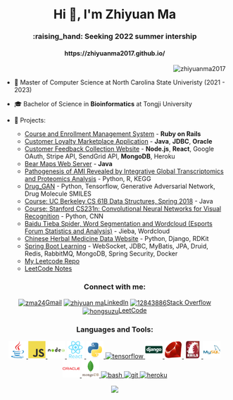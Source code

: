 <h1 align="center">Hi 👋, I'm Zhiyuan Ma</h1>
<h3 align="center">:raising_hand: Seeking 2022 summer intership</h3>
<h4 align="center">https://zhiyuanma2017.github.io/</h3>

<p align="right"> <img src="https://komarev.com/ghpvc/?username=zhiyuanma2017&label=Profile%20views&color=0e75b6&style=flat" alt="zhiyuanma2017" /> </p>
                                 


- :love_letter: Master of Computer Science at North Carolina State Univeristy (2021 - 2023)
- :mortar_board: Bachelor of Science in **Bioinformatics** at Tongji University

- :stars: Projects:
    - [Course and Enrollment Management System](https://github.com/ZhiyuanMa2017/Course-and-Enrollment-Management) - **Ruby on Rails**
    - [Customer Loyalty Marketplace Application](https://github.com/540-Database/Customer-Loyalty-Marketplace-Application) - **Java**, **JDBC**, **Oracle**
    - [Customer Feedback Collection Website](https://github.com/ZhiyuanMa2017/Node-with-React) - **Node.js**, **React**, Google OAuth, Stripe API, SendGrid API, **MongoDB**, Heroku
    - [Bear Maps Web Server](https://github.com/ZhiyuanMa2017/CS61B-sp18/tree/master/proj3) - **Java**
    - [Pathogenesis of AMI Revealed by Integrative Global Transcriptomics and Proteomics Analysis](https://github.com/ZhiyuanMa2017/AMI_analysis) - Python, R, KEGG
    - [Drug_GAN](https://github.com/ZhiyuanMa2017/Drug_GAN) - Python, Tensorflow, Generative Adversarial Network, Drug Molecule SMILES
    - [Course: UC Berkeley CS 61B Data Structures, Spring 2018](https://github.com/ZhiyuanMa2017/CS61B-sp18) - Java
    - [Course: Stanford CS231n: Convolutional Neural Networks for Visual Recognition](https://github.com/ZhiyuanMa2017/cs231n-Spring-2017) - Python, CNN
    - [Baidu Tieba Spider, Word Segmentation and Wordcloud (Esports Forum Statistics and Analysis)](https://github.com/ZhiyuanMa2017/tieba_spider) - Jieba, Wordcloud
    - [Chinese Herbal Medicine Data Website](https://github.com/ZhiyuanMa2017/Chinese_Herbal_Medicine_Data_Website) - Python, Django, RDKit
    - [Spring Boot Learning](https://github.com/ZhiyuanMa2017/Spring-learning) - WebSocket, JDBC, MyBatis, JPA, Druid, Redis, RabbitMQ, MongoDB, Spring Security, Docker 
    - [My Leetcode Repo](https://github.com/ZhiyuanMa2017/leetcode)  
    - [LeetCode Notes](https://purr.notion.site/d14e33f7d8a04dfcbffe5ea30441a5ab?v=695c3715120d48cf9078ed0fdabe2bc4)
   




<h3 align="middle">Connect with me:</h2>
<p align="middle">
  <a href="mailto:zma24@ncsu.edu" target="blank">  <img align="center" src="https://cdn.jsdelivr.net/npm/simple-icons@3.0.1/icons/gmail.svg" alt="zma24" height="30" width="40" />Gmail</a>
  <a href="https://www.linkedin.com/in/zhiyuanma2021/" target="_blank"><img align="center" src="https://cdn.jsdelivr.net/npm/simple-icons@3.0.1/icons/linkedin.svg" alt="zhiyuan ma" height="30" width="40" />LinkedIn</a>
  <a href="https://stackoverflow.com/users/12843886" target="blank"><img align="center" src="https://cdn.jsdelivr.net/npm/simple-icons@3.0.1/icons/stackoverflow.svg" alt="12843886" height="30" width="40" />Stack Overflow</a>
  <a href="https://www.leetcode.com/hongsuzu" target="blank"><img align="center" src="https://cdn.jsdelivr.net/npm/simple-icons@3.0.1/icons/leetcode.svg" alt="hongsuzu" height="30" width="40" />LeetCode</a>
</p>

<h3 align="middle">Languages and Tools:</h3>

<p align="middle"> 
  <a href="https://www.java.com" target="_blank"> <img src="https://raw.githubusercontent.com/devicons/devicon/master/icons/java/java-original.svg" alt="java" width="40" height="40"/> </a> 
  <a href="https://developer.mozilla.org/en-US/docs/Web/JavaScript" target="_blank" rel="noreferrer"> <img src="https://raw.githubusercontent.com/devicons/devicon/master/icons/javascript/javascript-original.svg" alt="javascript" width="40" height="40"/> </a> 
  <a href="https://nodejs.org" target="_blank" rel="noreferrer"> <img src="https://raw.githubusercontent.com/devicons/devicon/master/icons/nodejs/nodejs-original-wordmark.svg" alt="nodejs" width="40" height="40"/> </a>
   <a href="https://reactjs.org/" target="_blank" rel="noreferrer"> <img src="https://raw.githubusercontent.com/devicons/devicon/master/icons/react/react-original-wordmark.svg" alt="react" width="40" height="40"/> </a>
  <a href="https://www.python.org" target="_blank"> <img src="https://raw.githubusercontent.com/devicons/devicon/master/icons/python/python-original.svg" alt="python" width="40" height="40"/> </a> 
  <a href="https://www.tensorflow.org" target="_blank"> <img src="https://www.vectorlogo.zone/logos/tensorflow/tensorflow-icon.svg" alt="tensorflow" width="40" height="40"/> </a> 
    <a href="https://www.djangoproject.com/" target="_blank"> <img src="https://raw.githubusercontent.com/devicons/devicon/master/icons/django/django-original.svg" alt="django" width="40" height="40"/> </a>
     <a href="https://www.ruby-lang.org/en/" target="_blank" rel="noreferrer"> <img src="https://raw.githubusercontent.com/devicons/devicon/master/icons/ruby/ruby-original.svg" alt="ruby" width="40" height="40"/> </a>
   <a href="https://rubyonrails.org" target="_blank" rel="noreferrer"> <img src="https://raw.githubusercontent.com/devicons/devicon/master/icons/rails/rails-original-wordmark.svg" alt="rails" width="40" height="40"/> </a>
  <a href="https://www.mysql.com/" target="_blank" rel="noreferrer"> <img src="https://raw.githubusercontent.com/devicons/devicon/master/icons/mysql/mysql-original-wordmark.svg" alt="mysql" width="40" height="40"/> </a>
 <a href="https://www.oracle.com/" target="_blank" rel="noreferrer"> <img src="https://raw.githubusercontent.com/devicons/devicon/master/icons/oracle/oracle-original.svg" alt="oracle" width="40" height="40"/> </a> 
  <a href="https://www.mongodb.com/" target="_blank" rel="noreferrer"> <img src="https://raw.githubusercontent.com/devicons/devicon/master/icons/mongodb/mongodb-original-wordmark.svg" alt="mongodb" width="40" height="40"/> </a> 
  <a href="https://www.gnu.org/software/bash/" target="_blank" rel="noreferrer"> <img src="https://www.vectorlogo.zone/logos/gnu_bash/gnu_bash-icon.svg" alt="bash" width="40" height="40"/> </a> 
  <a href="https://git-scm.com/" target="_blank"> <img src="https://www.vectorlogo.zone/logos/git-scm/git-scm-icon.svg" alt="git" width="40" height="40"/> </a> 
  <a href="https://heroku.com" target="_blank" rel="noreferrer"> <img src="https://www.vectorlogo.zone/logos/heroku/heroku-icon.svg" alt="heroku" width="40" height="40"/> </a> 
</p>
    





    
    
     
<p align="middle">
<a href="https://github.com/ZhiyuanMa2017" target="blank"><img align="center" src="https://github-readme-stats.vercel.app/api?username=ZhiyuanMa2017&hide=prs,issues&count_private=true&show_icons=true" /></a>
</p>
